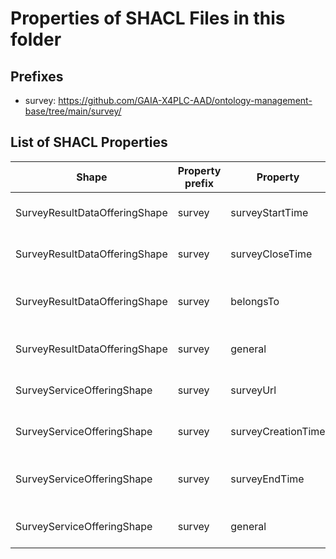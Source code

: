 # Properties of SHACL Files in this folder

## Prefixes

- survey: <https://github.com/GAIA-X4PLC-AAD/ontology-management-base/tree/main/survey/>

## List of SHACL Properties

| Shape | Property prefix | Property | MinCount | MaxCount | Description | Datatype/NodeKind | Filename |
| --- | --- | --- | --- | --- | --- | --- | --- |
| SurveyResultDataOfferingShape | survey | surveyStartTime | 1 | 1 | When the survey was started. | <http://www.w3.org/2001/XMLSchema#dateTime> | survey-result-data-offering_shacl.ttl |
| SurveyResultDataOfferingShape | survey | surveyCloseTime | 1 | 1 | When the survey was closed. | <http://www.w3.org/2001/XMLSchema#dateTime> | survey-result-data-offering_shacl.ttl |
| SurveyResultDataOfferingShape | survey | belongsTo | 1 | 1 | Accompanied survey service offering. | <http://www.w3.org/ns/shacl#IRI> | survey-result-data-offering_shacl.ttl |
| SurveyResultDataOfferingShape | survey | general | 1 | 1 |  |  | survey-result-data-offering_shacl.ttl |
| SurveyServiceOfferingShape | survey | surveyUrl | 1 | 1 |  | <http://www.w3.org/2001/XMLSchema#string> | survey-service-offering_shacl.ttl |
| SurveyServiceOfferingShape | survey | surveyCreationTime | 1 | 1 | When the survey was created | <http://www.w3.org/2001/XMLSchema#dateTime> | survey-service-offering_shacl.ttl |
| SurveyServiceOfferingShape | survey | surveyEndTime | 1 | 1 | When the survey will end automatically | <http://www.w3.org/2001/XMLSchema#dateTime> | survey-service-offering_shacl.ttl |
| SurveyServiceOfferingShape | survey | general | 1 | 1 |  |  | survey-service-offering_shacl.ttl |
